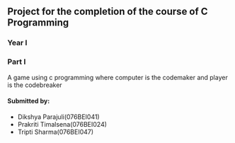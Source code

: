 ## Project for the completion of the course of C Programming
### Year I 
### Part I

A game using c programming where computer is the codemaker and player is the codebreaker


#### Submitted by:
* Dikshya Parajuli(076BEI041)
* Prakriti Timalsena(076BEI024)
* Tripti Sharma(076BEI047)
